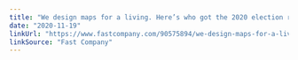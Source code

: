 ```yaml
---
title: "We design maps for a living. Here’s who got the 2020 election right"
date: "2020-11-19"
linkUrl: "https://www.fastcompany.com/90575894/we-design-maps-for-a-living-heres-who-got-the-2020-election-right?ref=rogerwong.me"
linkSource: "Fast Company"
---
```



